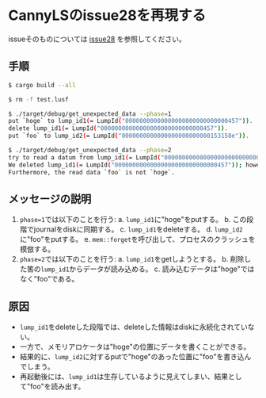 # CannyLSのissue28を再現する

issueそのものについては [issue28](https://github.com/frugalos/cannyls/issues/28) を参照してください。

## 手順
```bash
$ cargo build --all

$ rm -f test.lusf

$ ./target/debug/get_unexpected_data --phase=1
put `hoge` to lump_id1(= LumpId("00000000000000000000000000000457")).
delete lump_id1(= LumpId("00000000000000000000000000000457")).
put `foo` to lump_id2(= LumpId("0000000000000000000000000153158e")).

$ ./target/debug/get_unexpected_data --phase=2
try to read a datum from lump_id1(= LumpId("00000000000000000000000000000457")).
We deleted lump_id1(= LumpId("00000000000000000000000000000457")); however, we can read a datum from lump_id1.
Furthermore, the read data `foo` is not `hoge`.
```

## メッセージの説明
1. `phase=1`では以下のことを行う:
    a. `lump_id1`に"hoge"をputする。
    b. この段階でjournalをdiskに同期する。
    c. `lump_id1`をdeleteする。
    d. `lump_id2`に"foo"をputする。
    e. `mem::forget`を呼び出して、プロセスのクラッシュを模倣する。
2. `phase=2`では以下のことを行う:
    a. `lump_id1`をgetしようとする。
    b. 削除した筈の`lump_id1`からデータが読み込める。
    c. 読み込むデータは"hoge"ではなく"foo"である。

## 原因
* `lump_id1`をdeleteした段階では、deleteした情報はdiskに永続化されていない。
* 一方で、メモリアロケータは"hoge"の位置にデータを書くことができる。
* 結果的に、`lump_id2`に対するputで"hoge"のあった位置に"foo"を書き込んでしまう。
* 再起動後には、`lump_id1`は生存しているように見えてしまい、結果として"foo"を読み出す。